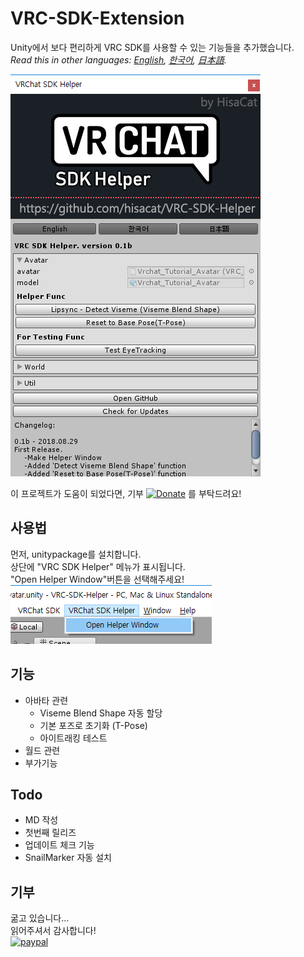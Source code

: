 # VRC-SDK-Extension

Unity에서 보다 편리하게 VRC SDK를 사용할 수 있는 기능들을 추가했습니다.<br>
*Read this in other languages: [English](README.md), [한국어](README.ko.md), [日本語](README.ja.md).*

![](Media/WindowPreview.png)

이 프로젝트가 도움이 되었다면, 기부 [![Donate](https://img.shields.io/badge/Donate-PayPal-green.svg)](https://www.paypal.com/cgi-bin/webscr?cmd=_s-xclick&hosted_button_id=VY9PA73VKC4ZS) 를 부탁드려요!

## 사용법
먼저, unitypackage를 설치합니다.<br>
상단에 "VRC SDK Helper" 메뉴가 표시됩니다.<br>
"Open Helper Window"버튼을 선택해주세요!<br>
![](Media/MenuItem.png)

## 기능
* 아바타 관련
  * Viseme Blend Shape 자동 할당
  * 기본 포즈로 초기화 (T-Pose)
  * 아이트래킹 테스트
* 월드 관련
* 부가기능

## Todo
* MD 작성
* 첫번째 릴리즈
* 업데이트 체크 기능
* SnailMarker 자동 설치

## 기부
굶고 있습니다…<br>
읽어주셔서 감사합니다!<br>
[![paypal](https://www.paypalobjects.com/en_US/i/btn/btn_donateCC_LG.gif)](https://www.paypal.com/cgi-bin/webscr?cmd=_s-xclick&hosted_button_id=VY9PA73VKC4ZS)